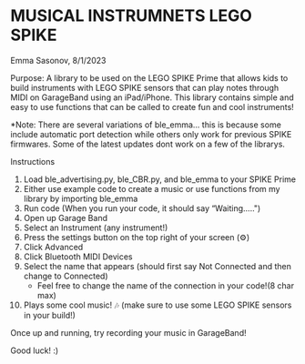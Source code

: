 # MUSICAL INSTRUMNETS LEGO SPIKE
Emma Sasonov, 8/1/2023


Purpose: A library to be used on the LEGO SPIKE Prime that allows kids to build instruments
         with LEGO SPIKE sensors that can play notes through MIDI on GarageBand using an iPad/iPhone.
         This library contains simple and easy to use functions that can be called to create fun
         and cool instruments!


*Note: There are several variations of ble_emma... this is because some include automatic port detection
      while others only work for previous SPIKE firmwares. Some of the latest updates dont work
      on a few of the librarys.

              
Instructions
1. Load ble_advertising.py, ble_CBR.py, and ble_emma to your SPIKE Prime
2. Either use example code to create a music or use functions from my library by importing ble_emma
3. Run code (When you run your code, it should say “Waiting.....") 
4. Open up Garage Band
5. Select an Instrument (any instrument!)
6. Press the settings button on the top right of your screen (⚙)
7. Click Advanced 
8. Click Bluetooth MIDI Devices
9. Select the name that appears (should first say Not Connected and then change to Connected)
      - Feel free to change the name of the connection in your code!(8 char max)            
10. Plays some cool music! 🎶 (make sure to use some LEGO SPIKE sensors in your build!)

Once up and running, try recording your music in GarageBand!

Good luck! :)
